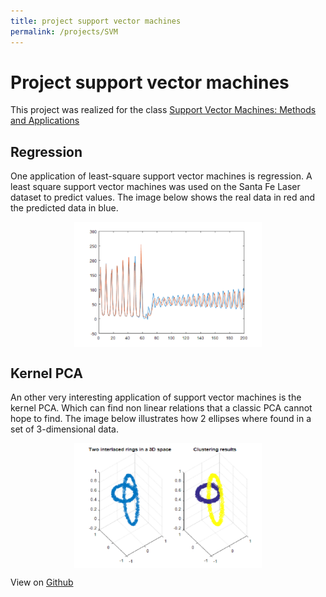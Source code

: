 ```yaml
---
title: project support vector machines
permalink: /projects/SVM
---
```

# Project support vector machines

This project was realized for the class [Support Vector Machines: Methods and Applications](https://onderwijsaanbod.kuleuven.be/syllabi/e/H02D3AE.htm#activetab=doelstellingen_idp4531360)

## Regression
One application of least-square support vector machines is regression. A least square support vector machines was used on the Santa Fe Laser dataset to predict values. The image below shows the real data in red and the predicted data in blue.
<center>
    <div>
        <a href="url"><img src="./img/SVM_regression.png" align="center" height="200" width="300" ></a>
    </div>
</center>

## Kernel PCA
An other very interesting application of support vector machines is the kernel PCA. Which can find non linear relations that a classic PCA cannot hope to find. The image below illustrates how 2 ellipses where found in a set of 3-dimensional data.
<center>
    <div>
        <a href="url"><img src="./img/kernelPCA.png" align="center" height="200" width="300" ></a>
    </div>
</center>

View on [Github](https://github.com/Zilleplus/SVM)